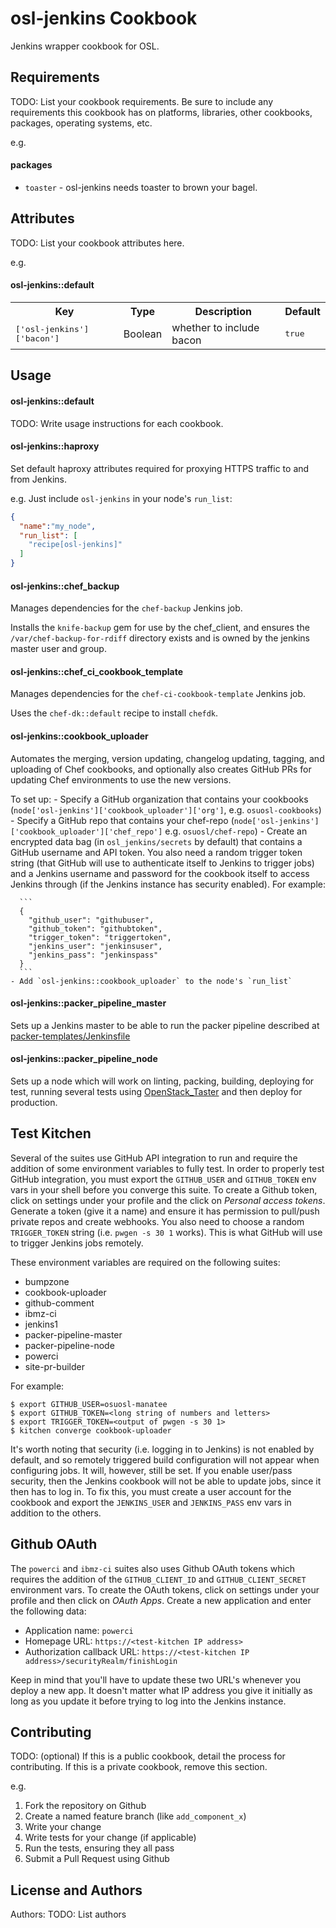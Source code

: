 osl-jenkins Cookbook
====================

Jenkins wrapper cookbook for OSL.

Requirements
------------
TODO: List your cookbook requirements. Be sure to include any requirements this cookbook has on platforms, libraries, other cookbooks, packages, operating systems, etc.

e.g.
#### packages
- `toaster` - osl-jenkins needs toaster to brown your bagel.

Attributes
----------
TODO: List your cookbook attributes here.

e.g.
#### osl-jenkins::default
<table>
  <tr>
    <th>Key</th>
    <th>Type</th>
    <th>Description</th>
    <th>Default</th>
  </tr>
  <tr>
    <td><tt>['osl-jenkins']['bacon']</tt></td>
    <td>Boolean</td>
    <td>whether to include bacon</td>
    <td><tt>true</tt></td>
  </tr>
</table>

Usage
-----
#### osl-jenkins::default
TODO: Write usage instructions for each cookbook.

#### osl-jenkins::haproxy

Set default haproxy attributes required for proxying HTTPS
traffic to and from Jenkins.

e.g.
Just include `osl-jenkins` in your node's `run_list`:

```json
{
  "name":"my_node",
  "run_list": [
    "recipe[osl-jenkins]"
  ]
}
```

#### osl-jenkins::chef_backup
Manages dependencies for the `chef-backup` Jenkins job.

Installs the `knife-backup` gem for use by the chef\_client, and ensures
the `/var/chef-backup-for-rdiff` directory exists and is owned by the
jenkins master user and group.

#### osl-jenkins::chef_ci_cookbook_template
Manages dependencies for the `chef-ci-cookbook-template` Jenkins job.

Uses the `chef-dk::default` recipe to install `chefdk`.

#### osl-jenkins::cookbook_uploader
Automates the merging, version updating, changelog updating, tagging, and
uploading of Chef cookbooks, and optionally also creates GitHub PRs for
updating Chef environments to use the new versions.

To set up:
    - Specify a GitHub organization that contains your cookbooks
      (`node['osl-jenkins']['cookbook_uploader']['org']`, e.g.
      `osuosl-cookbooks`)
    - Specify a GitHub repo that contains your chef-repo
      (`node['osl-jenkins']['cookbook_uploader']['chef_repo']` e.g.
      `osuosl/chef-repo`)
    - Create an encrypted data bag (in `osl_jenkins/secrets` by default) that
      contains a GitHub username and API token.  You also need a random trigger
      token string (that GitHub will use to authenticate itself to Jenkins to
      trigger jobs) and a Jenkins username and password for the cookbook itself
      to access Jenkins through (if the Jenkins instance has security enabled).
      For example:

      ```
      {
        "github_user": "githubuser",
        "github_token": "githubtoken",
        "trigger_token": "triggertoken",
        "jenkins_user": "jenkinsuser",
        "jenkins_pass": "jenkinspass"
      }
      ```
    - Add `osl-jenkins::cookbook_uploader` to the node's `run_list`

#### osl-jenkins::packer_pipeline_master
Sets up a Jenkins master to be able to run the packer pipeline described at
[packer-templates/Jenkinsfile](https://github.com/osuosl/packer-templates/tree/master/Jenkinsfile)

#### osl-jenkins::packer_pipeline_node
Sets up a node which will work on linting, packing, building, deploying for test, running several tests using
[OpenStack_Taster](https://github.com/osuosl/openstack_taster/) and then deploy for production.

Test Kitchen
------------

Several of the suites use GitHub API integration to run and require the addition of some environment variables to fully
test.  In order to properly test GitHub integration, you must export the ``GITHUB_USER`` and ``GITHUB_TOKEN`` env vars
in your shell before you converge this suite. To create a Github token, click on settings under your profile and the
click on *Personal access tokens*. Generate a token (give it a name) and ensure it has permission to pull/push private
repos and create webhooks. You also need to choose a random ``TRIGGER_TOKEN`` string (i.e. ``pwgen -s 30 1`` works).
This is what GitHub will use to trigger Jenkins jobs remotely.

These environment variables are required on the following suites:

- bumpzone
- cookbook-uploader
- github-comment
- ibmz-ci
- jenkins1
- packer-pipeline-master
- packer-pipeline-node
- powerci
- site-pr-builder

For example:

``` console
$ export GITHUB_USER=osuosl-manatee
$ export GITHUB_TOKEN=<long string of numbers and letters>
$ export TRIGGER_TOKEN=<output of pwgen -s 30 1>
$ kitchen converge cookbook-uploader
```
It's worth noting that security (i.e. logging in to Jenkins) is not enabled by default, and so remotely triggered build
configuration will not appear when configuring jobs.  It will, however, still be set.  If you enable user/pass
security, then the Jenkins cookbook will not be able to update jobs, since it then has to log in.  To fix this, you
must create a user account for the cookbook and export the ``JENKINS_USER`` and ``JENKINS_PASS`` env vars in addition
to the others.

## Github OAuth

The ``powerci`` and ``ibmz-ci`` suites also uses Github OAuth tokens which requires the addition of the
``GITHUB_CLIENT_ID`` and ``GITHUB_CLIENT_SECRET`` environment vars. To create the OAuth tokens, click on settings under
your profile and then click on *OAuth Apps*. Create a new application and enter the following data:

- Application name: ``powerci``
- Homepage URL: ``https://<test-kitchen IP address>``
- Authorization callback URL: ``https://<test-kitchen IP address>/securityRealm/finishLogin``

Keep in mind that you'll have to update these two URL's whenever you deploy a new app. It doesn't matter what IP
address you give it initially as long as you update it before trying to log into the Jenkins instance.

Contributing
------------

TODO: (optional) If this is a public cookbook, detail the process for contributing. If this is a private cookbook, remove this section.

e.g.
1. Fork the repository on Github
2. Create a named feature branch (like `add_component_x`)
3. Write your change
4. Write tests for your change (if applicable)
5. Run the tests, ensuring they all pass
6. Submit a Pull Request using Github

License and Authors
-------------------
Authors: TODO: List authors
